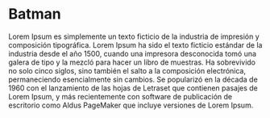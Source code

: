# Batman

Lorem Ipsum es simplemente un texto ficticio de la industria de impresión y composición tipográfica. Lorem Ipsum ha sido el texto ficticio estándar de la industria desde el año 1500, cuando una impresora desconocida tomó una galera de tipo y la mezcló para hacer un libro de muestras. Ha sobrevivido no solo cinco siglos, sino también el salto a la composición electrónica, permaneciendo esencialmente sin cambios. Se popularizó en la década de 1960 con el lanzamiento de las hojas de Letraset que contienen pasajes de Lorem Ipsum, y más recientemente con software de publicación de escritorio como Aldus PageMaker que incluye versiones de Lorem Ipsum.
